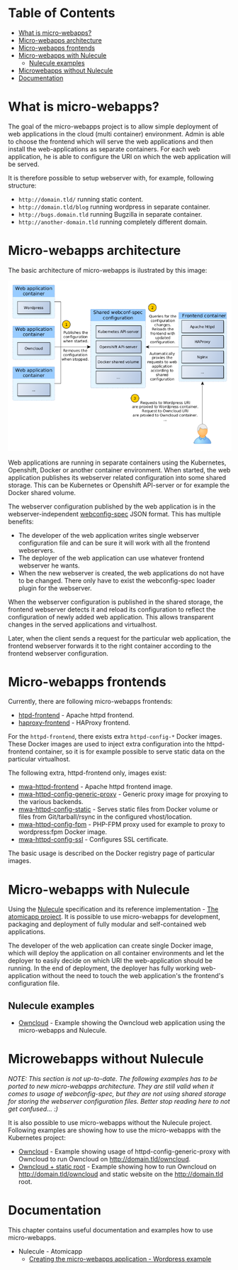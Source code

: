 Table of Contents
=================

  * [What is micro-webapps?](#what-is-micro-webapps)
  * [Micro-webapps architecture](#micro-webapps-architecture)
  * [Micro-webapps frontends](#micro-webapps-frontends)
  * [Micro-webapps with Nulecule](#micro-webapps-with-nulecule)
    * [Nulecule examples](#nulecule-examples)
  * [Microwebapps without Nulecule](#microwebapps-without-nulecule)
  * [Documentation](#documentation)

# What is micro-webapps?
The goal of the micro-webapps project is to allow simple deployment of web applications in the cloud (multi container) environment. Admin is able to choose the frontend which will serve the web applications and then install the web-applications as separate containers. For each web application, he is able to configure the URI on which the web application will be served.

It is therefore possible to setup webserver with, for example, following structure:

- `http://domain.tld/` running static content.
- `http://domain.tld/blog` running wordpress in separate container.
- `http://bugs.domain.tld` running Bugzilla in separate container.
- `http://another-domain.tld` running completely different domain.

# Micro-webapps architecture

The basic architecture of micro-webapps is ilustrated by this image:

![Micro-webapps architecture](graphics/architecture.png)

Web applications are running in separate containers using the Kubernetes, Openshift, Docker or another container environment. When started, the web application publishes its webserver related configuration into some shared storage. This can be Kubernetes or Openshift API-server or for example the Docker shared volume.

The webserver configuration published by the web application is in the webserver-independent [webconfig-spec](https://github.com/hanzz/micro-webapps/blob/master/webconfig-spec/README.md) JSON format. This has multiple benefits:

- The developer of the web application writes single webserver configuration file and can be sure it will work with all the frontend webservers.
- The deployer of the web application can use whatever frontend webserver he wants.
- When the new webserver is created, the web applications do not have to be changed. There only have to exist the webconfig-spec loader plugin for the webserver.

When the webserver configuration is published in the shared storage, the frontend webserver detects it and reload its configuration to reflect the configuration of newly added web application. This allows transparent changes in the served applications and virtualhost.

Later, when the client sends a request for the particular web application, the frontend webserver forwards it to the right container according to the frontend webserver configuration.

# Micro-webapps frontends

Currently, there are following micro-webapps frontends:

- [htpd-frontend](https://registry.hub.docker.com/u/microwebapps/httpd-frontend/) - Apache httpd frontend.
- [haproxy-frontend](https://registry.hub.docker.com/u/microwebapps/haproxy-frontend/) - HAProxy frontend.

For the `httpd-frontend`, there exists extra `httpd-config-*` Docker images. These Docker images are used to inject extra configuration into the httpd-frontend container, so it is for example possible to serve static data on the particular virtualhost.

The following extra, httpd-frontend only, images exist:
* [mwa-httpd-frontend](https://registry.hub.docker.com/u/microwebapps/mwa-httpd-frontend/) - Apache httpd frontend image.
* [mwa-httpd-config-generic-proxy](https://registry.hub.docker.com/u/microwebapps/mwa-httpd-config-generic-proxy/) - Generic proxy image for proxying to the various backends.
* [mwa-httpd-config-static](https://registry.hub.docker.com/u/microwebapps/mwa-httpd-config-static/) - Serves static files from Docker volume or files from Git/tarball/rsync in the configured vhost/location.
* [mwa-httpd-config-fpm](https://registry.hub.docker.com/u/microwebapps/mwa-httpd-config-fpm/) - PHP-FPM proxy used for example to proxy to wordpress:fpm Docker image.
* [mwa-httpd-config-ssl](https://registry.hub.docker.com/u/microwebapps/mwa-httpd-config-ssl/) - Configures SSL certificate.

The basic usage is described on the Docker registry page of particular images.

# Micro-webapps with Nulecule

Using the [Nulecule](https://github.com/projectatomic/nulecule/) specification and its reference implementation - [The atomicapp project](https://github.com/projectatomic/atomicapp). It is possible to use micro-webapps for development, packaging and deployment of fully modular and self-contained web applications.

The developer of the web application can create single Docker image, which will deploy the application on all container environments and let the deployer to easily decide on which URI the web-application should be running. In the end of deployment, the deployer has fully working web-application without the need to touch the web application's the frontend's configuration file.

## Nulecule examples

- [Owncloud](https://github.com/micro-webapps/micro-webapps/tree/master/nulecules/owncloud) - Example showing the Owncloud web application using the micro-webapps and Nulecule.

# Microwebapps without Nulecule

*NOTE: This section is not up-to-date. The following examples has to be ported to new micro-webapps architecture. They are still valid when it comes to usage of webconfig-spec, but they are not using shared storage for storing the webserver configuration files. Better stop reading here to not get confused... :)*

It is also possible to use micro-webapps without the Nulecule project. Following examples are showing how to use the micro-webapps with the Kubernetes project:

- [Owncloud](https://github.com/micro-webapps/micro-webapps/tree/master/examples/owncloud/) - Example showing usage of httpd-config-generic-proxy with Owncloud to run Owncloud on http://domain.tld/owncloud.
- [Owncloud + static root](https://github.com/micro-webapps/micro-webapps/tree/master/examples/owncloud-static-root/) - Example showing how to run Owncloud on http://domain.tld/owncloud and static website on the http://domain.tld root.

# Documentation

This chapter contains useful documentation and examples how to use micro-webapps.

  * Nulecule - Atomicapp
    * [Creating the micro-webapps application - Wordpress example](docs/create-wordpress-webapp.md)
